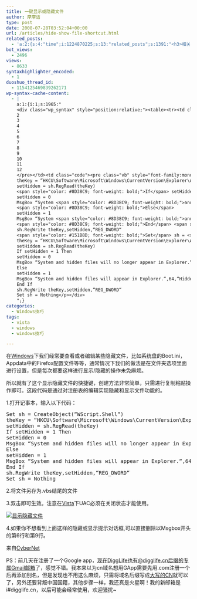 ```yaml
---
title: 一键显示或隐藏文件
author: 摩摩诘
type: post
date: 2008-07-28T03:52:04+00:00
url: /articles/hide-show-file-shortcut.html
related_posts:
  - 'a:2:{s:4:"time";i:1224870225;s:13:"related_posts";s:1391:"<h3>相关日志</h3><ul class="related_post"><li><a href="http://www.digglife.cn/articles/vista-theme-visual-style-download.html" title="7个漂亮的Vista主题(视觉样式)下载">7个漂亮的Vista主题(视觉样式)下载</a></li><li><a href="http://www.digglife.cn/articles/windows-vista-sp1-download.html" title="Windows Vista SP1简体中文独立安装包官方下载">Windows Vista SP1简体中文独立安装包官方下载</a></li><li><a href="http://www.digglife.cn/articles/vista%e4%bd%bf%e7%94%a8tweakvi%e4%bc%98%e5%8c%96windows-vista.html" title="Vista:使用TweakVI优化Windows Vista">Vista:使用TweakVI优化Windows Vista</a></li><li><a href="http://www.digglife.cn/articles/active-boot-image-vista.html" title="激活Windows Vista的隐藏启动画面">激活Windows Vista的隐藏启动画面</a></li><li><a href="http://www.digglife.cn/articles/my-favorite-vista-features.html" title="我最喜欢的Windows Vista功能">我最喜欢的Windows Vista功能</a></li><li><a href="http://www.digglife.cn/articles/ubuntu-windows-xp-vista-firefox-profile.html" title="Ubuntu,Windows Vista和XP共享Firefox配置文件">Ubuntu,Windows Vista和XP共享Firefox配置文件</a></li><li><a href="http://www.digglife.cn/articles/custom-windows-interface-tools.html" title="9个工具打造焕然一新的Windows界面">9个工具打造焕然一新的Windows界面</a></li></ul>";}'
bot_views:
  - 2496
views:
  - 8633
syntaxhighlighter_encoded:
  - 1
duoshuo_thread_id:
  - 1154125469839262171
wp-syntax-cache-content:
  - |
    a:1:{i:1;s:1965:"
    <div class="wp_syntax" style="position:relative;"><table><tr><td class="line_numbers"><pre>1
    2
    3
    4
    5
    6
    7
    8
    9
    10
    11
    12
    </pre></td><td class="code"><pre class="vb" style="font-family:monospace;"><span style="color: #151B8D; font-weight: bold;">Set</span> sh = <span style="color: #E56717; font-weight: bold;">CreateObject</span>(“WScript.Shell“)
    theKey = “HKCU\Software\Microsoft\Windows\CurrentVersion\Explorer\Advanced\Hidden“
    setHidden = sh.RegRead(theKey)
    <span style="color: #8D38C9; font-weight: bold;">If</span> setHidden = 1 <span style="color: #8D38C9; font-weight: bold;">Then</span>
    setHidden = 0
    MsgBox “System <span style="color: #8D38C9; font-weight: bold;">and</span> hidden files will no longer appear <span style="color: #8D38C9; font-weight: bold;">in</span> Explorer.“,64,“Hidden File Exchange“
    <span style="color: #8D38C9; font-weight: bold;">Else</span>
    setHidden = 1
    MsgBox “System <span style="color: #8D38C9; font-weight: bold;">and</span> hidden files will appear <span style="color: #8D38C9; font-weight: bold;">in</span> Explorer.“,64,“Hidden File Exchange“
    <span style="color: #8D38C9; font-weight: bold;">End</span> <span style="color: #8D38C9; font-weight: bold;">If</span>
    sh.RegWrite theKey,setHidden,“REG_DWORD“
    <span style="color: #151B8D; font-weight: bold;">Set</span> sh = <span style="color: #00C2FF; font-weight: bold;">Nothing</span></pre></td></tr></table><p class="theCode" style="display:none;">Set sh = CreateObject(“WScript.Shell“)
    theKey = “HKCU\Software\Microsoft\Windows\CurrentVersion\Explorer\Advanced\Hidden“
    setHidden = sh.RegRead(theKey)
    If setHidden = 1 Then
    setHidden = 0
    MsgBox “System and hidden files will no longer appear in Explorer.“,64,“Hidden File Exchange“
    Else
    setHidden = 1
    MsgBox “System and hidden files will appear in Explorer.“,64,“Hidden File Exchange“
    End If
    sh.RegWrite theKey,setHidden,“REG_DWORD“
    Set sh = Nothing</p></div>
    ";}
categories:
  - Windows技巧
tags:
  - vista
  - windows
  - windows技巧

---
```

在[Windows][1]下我们经常要查看或者编辑某些隐藏文件，比如系统盘的Boot.ini，Appdata中的Firefox配置文件等等，通常情况下我们的做法是在文件夹选项里面进行设置，但是每次都要这样进行显示/隐藏的操作未免麻烦。

所以就有了这个显示隐藏文件的快捷键，创建方法非常简单，只需进行复制粘贴操作即可。这段代码是通过对注册表的编辑实现隐藏和显示文件功能的。

<!--more-->

1.打开记事本，输入以下代码：

<pre lang="vb" line="1">Set sh = CreateObject(“WScript.Shell“)
theKey = “HKCU\Software\Microsoft\Windows\CurrentVersion\Explorer\Advanced\Hidden“
setHidden = sh.RegRead(theKey)
If setHidden = 1 Then
setHidden = 0
MsgBox “System and hidden files will no longer appear in Explorer.“,64,“Hidden File Exchange“
Else
setHidden = 1
MsgBox “System and hidden files will appear in Explorer.“,64,“Hidden File Exchange“
End If
sh.RegWrite theKey,setHidden,“REG_DWORD“
Set sh = Nothing</pre>

2.将文件另存为.vbs结尾的文件

3.双击即可生效。注意在[Vista][2]下UAC必须在关闭状态才能使用。

[![显示隐藏文件][3]][4]

4.如果你不想看到上面这样的隐藏或显示提示对话框,可以直接删除以Msgbox开头的第6行和第9行。

来自[CyberNet][5]

PS：前几天在注册了一个Google app，现在DiggLife也有@digglife.cn后缀的[专属Gmail邮箱][6]了，感觉不错。我本来以为cn域名想用GApp需要先用.com注册一个后再添加别名，但是发现也不用这么麻烦，只需将域名后缀写成[大写的CN][7]就可以了，另外还要背叛中国国籍，其他步骤一样，我还真是火星啊！我的新邮箱是i#digglife.cn，以后可能会经常使用，欢迎骚扰~

 [1]: https://www.digglife.net/articles/category/windows-tricks "Windows技巧"
 [2]: https://www.digglife.net/articles/tag/vista "Vista相关文章"
 [3]: http://digglife.qiniudn.com/wp-content/uploads/archive/msgbox.png
 [4]: http://picasaweb.google.com/digglifeshow/oCzYfC/photo#5227898259155235714
 [5]: http://cybernetnews.com/2008/07/24/cybernotes-shortcut-to-showhide-hidden-files/
 [6]: https://www.google.com/a/digglife.cn/ "DiggLife的Google APP"
 [7]: http://zhiqiang.org/blog/posts/guide-for-google-apps.html